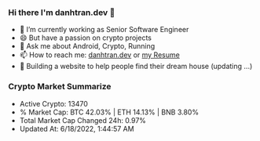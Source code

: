 ### Hi there I'm danhtran.dev 👋

- 🔭 I’m currently working as Senior Software Engineer
- 😄 But have a passion on crypto projects
- 💬 Ask me about Android, Crypto, Running 
- 📫 How to reach me: <a href="https://danhtran.dev" target="_blank">danhtran.dev</a> or <a href="Developer-Resume.pdf" target="_blank">my Resume</a>
- 🌱 Building a website to help people find their dream house (updating ...)

### Crypto Market Summarize
- Active Crypto: 13470
- % Market Cap: BTC 42.03% | ETH 14.13% | BNB 3.80%
- Total Market Cap Changed 24h: 0.97%
- Updated At: 6/18/2022, 1:44:57 AM
